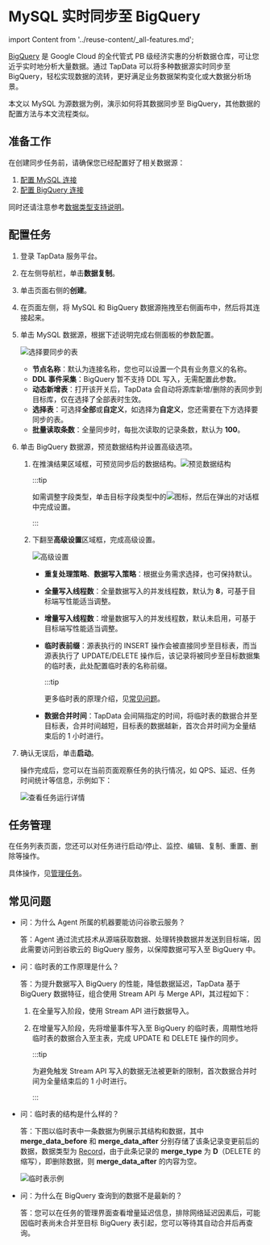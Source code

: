 # MySQL 实时同步至 BigQuery
import Content from '../reuse-content/_all-features.md';

<Content />

[BigQuery](https://cloud.google.com/bigquery/docs?hl=zh-cn) 是 Google Cloud 的全代管式 PB 级经济实惠的分析数据仓库，可让您近乎实时地分析大量数据。通过 TapData 可以将多种数据源实时同步至 BigQuery，轻松实现数据的流转，更好满足业务数据架构变化或大数据分析场景。

本文以 MySQL 为源数据为例，演示如何将其数据同步至 BigQuery，其他数据的配置方法与本文流程类似。

## 准备工作

在创建同步任务前，请确保您已经配置好了相关数据源：

1. [配置 MySQL 连接](../prerequisites/on-prem-databases/mysql.md)
2. [配置 BigQuery 连接](../prerequisites/warehouses-and-lake/big-query.md)

同时还请注意参考[数据类型支持说明](../user-guide/no-supported-data-type.md)。

## 配置任务

1. 登录 TapData 服务平台。

2. 在左侧导航栏，单击**数据复制**。

3. 单击页面右侧的**创建**。

4. 在页面左侧，将 MySQL 和 BigQuery 数据源拖拽至右侧画布中，然后将其连接起来。

5. 单击 MySQL 数据源，根据下述说明完成右侧面板的参数配置。

   ![选择要同步的表](../images/mysql_to_bigquery_source.png)

   - **节点名称**：默认为连接名称，您也可以设置一个具有业务意义的名称。
   - **DDL 事件采集**：BigQuery 暂不支持 DDL 写入，无需配置此参数。
   - **动态新增表**：打开该开关后，TapData 会自动将源库新增/删除的表同步到目标库，仅在选择了全部表时生效。
   - **选择表**：可选择**全部**或**自定义**，如选择为**自定义**，您还需要在下方选择要同步的表。
   - **批量读取条数**：全量同步时，每批次读取的记录条数，默认为 **100**。

6. 单击 BigQuery 数据源，预览数据结构并设置高级选项。

   1. 在推演结果区域框，可预览同步后的数据结构。![预览数据结构](../images/mysql_to_bigquery_target.png)

      :::tip

      如需调整字段类型，单击目标字段类型中的![](../images/down_arrow.png)图标，然后在弹出的对话框中完成设置。

      :::

   2. 下翻至**高级设置**区域框，完成高级设置。

      ![高级设置](../images/mysql_to_bigquery_settings.png)

      - **重复处理策略**、**数据写入策略**：根据业务需求选择，也可保持默认。
      
      - **全量写入线程数**：全量数据写入的并发线程数，默认为 **8**，可基于目标端写性能适当调整。
      
      - **增量写入线程数**：增量数据写入的并发线程数，默认未启用，可基于目标端写性能适当调整。
      
      - **临时表前缀**：源表执行的 INSERT 操作会被直接同步至目标表，而当源表执行了 UPDATE/DELETE 操作后，该记录将被同步至目标数据集的临时表，此处配置临时表的名称前缀。
      
        :::tip
      
        更多临时表的原理介绍，见[常见问题](#faq)。
      
      - **数据合并时间**：TapData 会间隔指定的时间，将临时表的数据合并至目标表，合并时间越短，目标表的数据越新，首次合并时间为全量结束后的 1 小时进行。

7. 确认无误后，单击**启动**。

   操作完成后，您可以在当前页面观察任务的执行情况，如 QPS、延迟、任务时间统计等信息，示例如下：

   ![查看任务运行详情](../images/mysql_to_bigquery_monitor_cn.png)

## 任务管理

在任务列表页面，您还可以对任务进行启动/停止、监控、编辑、复制、重置、删除等操作。

具体操作，见[管理任务](https://tapdata.netlify.app/cloud/user-guide/copy-data/manage-task)。



## <span id="faq"> 常见问题 </span>

* 问：为什么 Agent 所属的机器要能访问谷歌云服务？

  答：Agent 通过流式技术从源端获取数据、处理转换数据并发送到目标端，因此需要访问到谷歌云的 BigQuery 服务，以保障数据可写入至 BigQuery 中。

* 问：临时表的工作原理是什么？

  答：为提升数据写入 BigQuery 的性能，降低数据延迟，TapData 基于 BigQuery 数据特征，组合使用 Stream API 与 Merge API，其过程如下：

  1. 在全量写入阶段，使用 Stream API 进行数据导入。

  2. 在增量写入阶段，先将增量事件写入至 BigQuery 的临时表，周期性地将临时表的数据合入至主表，完成 UPDATE 和 DELETE 操作的同步。

     :::tip

     为避免触发 Stream API 写入的数据无法被更新的限制，首次数据合并时间为全量结束后的 1 小时进行。

     :::

* 问：临时表的结构是什么样的？

  答：下图以临时表中一条数据为例展示其结构和数据，其中 **merge_data_before** 和 **merge_data_after** 分别存储了该条记录变更前后的数据，数据类型为 [Record](https://cloud.google.com/bigquery/docs/nested-repeated?hl=zh-cn)，由于此条记录的 **merge_type** 为 **D**（DELETE 的缩写），即删除数据，则 **merge_data_after** 的内容为空。

  ![临时表示例](../images/temp_table_demo.png)

* 问：为什么在 BigQuery 查询到的数据不是最新的？

  答：您可以在任务的管理界面查看增量延迟信息，排除网络延迟因素后，可能因临时表尚未合并至目标 BigQuery 表引起，您可以等待其自动合并后再查询。


